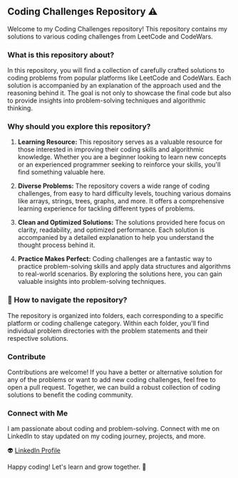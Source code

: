 ## Coding Challenges Repository ⚠️

Welcome to my Coding Challenges repository! This repository contains my solutions to various coding challenges from LeetCode and CodeWars.

### What is this repository about? 

In this repository, you will find a collection of carefully crafted solutions to coding problems from popular platforms like LeetCode and CodeWars. Each solution is accompanied by an explanation of the approach used and the reasoning behind it. The goal is not only to showcase the final code but also to provide insights into problem-solving techniques and algorithmic thinking.

### Why should you explore this repository?

1. **Learning Resource:** This repository serves as a valuable resource for those interested in improving their coding skills and algorithmic knowledge. Whether you are a beginner looking to learn new concepts or an experienced programmer seeking to reinforce your skills, you'll find something valuable here.

2. **Diverse Problems:** The repository covers a wide range of coding challenges, from easy to hard difficulty levels, touching various domains like arrays, strings, trees, graphs, and more. It offers a comprehensive learning experience for tackling different types of problems.

3. **Clean and Optimized Solutions:** The solutions provided here focus on clarity, readability, and optimized performance. Each solution is accompanied by a detailed explanation to help you understand the thought process behind it.

4. **Practice Makes Perfect:** Coding challenges are a fantastic way to practice problem-solving skills and apply data structures and algorithms to real-world scenarios. By exploring the solutions here, you can gain valuable insights into problem-solving techniques.

### 🧭 How to navigate the repository? 

The repository is organized into folders, each corresponding to a specific platform or coding challenge category. Within each folder, you'll find individual problem directories with the problem statements and their respective solutions.

### Contribute

Contributions are welcome! If you have a better or alternative solution for any of the problems or want to add new coding challenges, feel free to open a pull request. Together, we can build a robust collection of coding solutions to benefit the coding community.

### Connect with Me

I am passionate about coding and problem-solving. Connect with me on LinkedIn to stay updated on my coding journey, projects, and more.

👽 [LinkedIn Profile](https://www.linkedin.com/in/rostyslav-onyshchenko-7ab348281/)

Happy coding! Let's learn and grow together. 🤝
